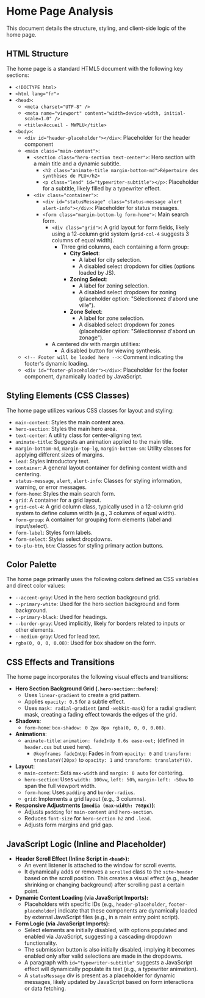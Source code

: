 # Home Page Analysis

This document details the structure, styling, and client-side logic of the home page.

## HTML Structure

The home page is a standard HTML5 document with the following key sections:

*   `<!DOCTYPE html>`
*   `<html lang="fr">`
*   `<head>`:
    *   `<meta charset="UTF-8" />`
    *   `<meta name="viewport" content="width=device-width, initial-scale=1.0" />`
    *   `<title>Accueil - MWPLU</title>`
*   `<body>`:
    *   `<div id="header-placeholder"></div>`: Placeholder for the header component
    *   `<main class="main-content">`:
        *   `<section class="hero-section text-center">`: Hero section with a main title and a dynamic subtitle.
            *   `<h2 class="animate-title margin-bottom-md">Répertoire des synthèses de PLU</h2>`
            *   `<p class="lead" id="typewriter-subtitle"></p>`: Placeholder for a subtitle, likely filled by a typewriter effect.
        *   `<div class="container">`:
            *   `<div id="statusMessage" class="status-message alert alert-info"></div>`: Placeholder for status messages.
            *   `<form class="margin-bottom-lg form-home">`: Main search form.
                *   `<div class="grid">`: A grid layout for form fields, likely using a 12-column grid system (`grid-col-4` suggests 3 columns of equal width).
                    *   Three grid columns, each containing a form group:
                        *   **City Select**:
                            *   A label for city selection.
                            *   A disabled select dropdown for cities (options loaded by JS).
                        *   **Zoning Select**:
                            *   A label for zoning selection.
                            *   A disabled select dropdown for zoning (placeholder option: "Sélectionnez d'abord une ville").
                        *   **Zone Select**:
                            *   A label for zone selection.
                            *   A disabled select dropdown for zones (placeholder option: "Sélectionnez d'abord un zonage").
                *   A centered div with margin utilities:
                    *   A disabled button for viewing synthesis.
    *   `<!-- Footer will be loaded here -->`: Comment indicating the footer's dynamic loading.
    *   `<div id="footer-placeholder"></div>`: Placeholder for the footer component, dynamically loaded by JavaScript.

## Styling Elements (CSS Classes)

The home page utilizes various CSS classes for layout and styling:

*   `main-content`: Styles the main content area.
*   `hero-section`: Styles the main hero area.
*   `text-center`: A utility class for center-aligning text.
*   `animate-title`: Suggests an animation applied to the main title.
*   `margin-bottom-md`, `margin-top-lg`, `margin-bottom-sm`: Utility classes for applying different sizes of margins.
*   `lead`: Styles introductory text.
*   `container`: A general layout container for defining content width and centering.
*   `status-message`, `alert`, `alert-info`: Classes for styling information, warning, or error messages.
*   `form-home`: Styles the main search form.
*   `grid`: A container for a grid layout.
*   `grid-col-4`: A grid column class, typically used in a 12-column grid system to define column width (e.g., 3 columns of equal width).
*   `form-group`: A container for grouping form elements (label and input/select).
*   `form-label`: Styles form labels.
*   `form-select`: Styles select dropdowns.
*   `to-plu-btn`, `btn`: Classes for styling primary action buttons.

## Color Palette

The home page primarily uses the following colors defined as CSS variables and direct color values:

*   `--accent-gray`: Used in the hero section background grid.
*   `--primary-white`: Used for the hero section background and form background.
*   `--primary-black`: Used for headings.
*   `--border-gray`: Used implicitly, likely for borders related to inputs or other elements.
*   `--medium-gray`: Used for lead text.
*   `rgba(0, 0, 0, 0.08)`: Used for box shadow on the form.

## CSS Effects and Transitions

The home page incorporates the following visual effects and transitions:

*   **Hero Section Background Grid (`.hero-section::before`)**:
    *   Uses `linear-gradient` to create a grid pattern.
    *   Applies `opacity: 0.5` for a subtle effect.
    *   Uses `mask: radial-gradient` (and `-webkit-mask`) for a radial gradient mask, creating a fading effect towards the edges of the grid.
*   **Shadows**:
    *   `form-home`: `box-shadow: 0 2px 8px rgba(0, 0, 0, 0.08)`.
*   **Animations**:
    *   `animate-title`: `animation: fadeInUp 0.6s ease-out;` (defined in `header.css` but used here).
        *   `@keyframes fadeInUp`: Fades in from `opacity: 0` and `transform: translateY(20px)` to `opacity: 1` and `transform: translateY(0)`.
*   **Layout**:
    *   `main-content`: Sets `max-width` and `margin: 0 auto` for centering.
    *   `hero-section`: Uses `width: 100vw`, `left: 50%`, `margin-left: -50vw` to span the full viewport width.
    *   `form-home`: Uses `padding` and `border-radius`.
    *   `grid`: Implements a grid layout (e.g., 3 columns).
*   **Responsive Adjustments (`@media (max-width: 768px)`)**:
    *   Adjusts `padding` for `main-content` and `hero-section`.
    *   Reduces `font-size` for `hero-section h2` and `.lead`.
    *   Adjusts form margins and grid gap.

## JavaScript Logic (Inline and Placeholder)

*   **Header Scroll Effect (Inline Script in `<head>`):**
    *   An event listener is attached to the window for scroll events.
    *   It dynamically adds or removes a `scrolled` class to the `site-header` based on the scroll position. This creates a visual effect (e.g., header shrinking or changing background) after scrolling past a certain point.
*   **Dynamic Content Loading (via JavaScript Imports):**
    *   Placeholders with specific IDs (e.g., `header-placeholder`, `footer-placeholder`) indicate that these components are dynamically loaded by external JavaScript files (e.g., in a main entry point script).
*   **Form Logic (via JavaScript Imports):**
    *   Select elements are initially disabled, with options populated and enabled via JavaScript, suggesting a cascading dropdown functionality.
    *   The submission button is also initially disabled, implying it becomes enabled only after valid selections are made in the dropdowns.
    *   A paragraph with `id="typewriter-subtitle"` suggests a JavaScript effect will dynamically populate its text (e.g., a typewriter animation).
    *   A `statusMessage` div is present as a placeholder for dynamic messages, likely updated by JavaScript based on form interactions or data fetching. 